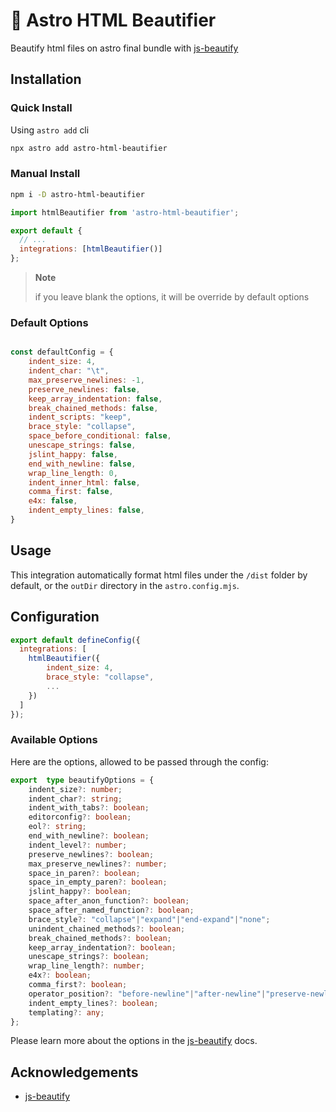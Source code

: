 
# 🚀 Astro HTML Beautifier

Beautify html files on astro final bundle with [js-beautify][js-beautify]

## Installation

### Quick Install

Using `astro add` cli

```bash
npx astro add astro-html-beautifier
```

### Manual Install

```bash
npm i -D astro-html-beautifier
```

```js
import htmlBeautifier from 'astro-html-beautifier';

export default {
  // ...
  integrations: [htmlBeautifier()]
};
```

> **Note**
>
> if you leave blank the options, it will be override by default options

### Default Options

```js

const defaultConfig = {
    indent_size: 4,
    indent_char: "\t",
    max_preserve_newlines: -1,
    preserve_newlines: false,
    keep_array_indentation: false,
    break_chained_methods: false,
    indent_scripts: "keep",
    brace_style: "collapse",
    space_before_conditional: false,
    unescape_strings: false,
    jslint_happy: false,
    end_with_newline: false,
    wrap_line_length: 0,
    indent_inner_html: false,
    comma_first: false,
    e4x: false,
    indent_empty_lines: false,
}
```

## Usage

This integration automatically format html files under the `/dist` folder by default, or the `outDir` directory in the `astro.config.mjs`.

## Configuration

```js
export default defineConfig({
  integrations: [
    htmlBeautifier({
        indent_size: 4,
        brace_style: "collapse",
        ...
    })
  ]
});
```

### Available Options

Here are the options, allowed to be passed through the config:

```ts
export  type beautifyOptions = {
    indent_size?: number;
    indent_char?: string;
    indent_with_tabs?: boolean;
    editorconfig?: boolean;
    eol?: string;
    end_with_newline?: boolean;
    indent_level?: number;
    preserve_newlines?: boolean;
    max_preserve_newlines?: number;
    space_in_paren?: boolean;
    space_in_empty_paren?: boolean;
    jslint_happy?: boolean;
    space_after_anon_function?: boolean;
    space_after_named_function?: boolean;
    brace_style?: "collapse"|"expand"|"end-expand"|"none";
    unindent_chained_methods?: boolean;
    break_chained_methods?: boolean;
    keep_array_indentation?: boolean;
    unescape_strings?: boolean;
    wrap_line_length?: number;
    e4x?: boolean;
    comma_first?: boolean;
    operator_position?: "before-newline"|"after-newline"|"preserve-newline";
    indent_empty_lines?: boolean;
    templating?: any;
};
```

Please learn more about the options in the [js-beautify][js-beautify] docs.

## Acknowledgements

- [js-beautify][js-beautify]

[js-beautify]:https://github.com/beautify-web/js-beautify

